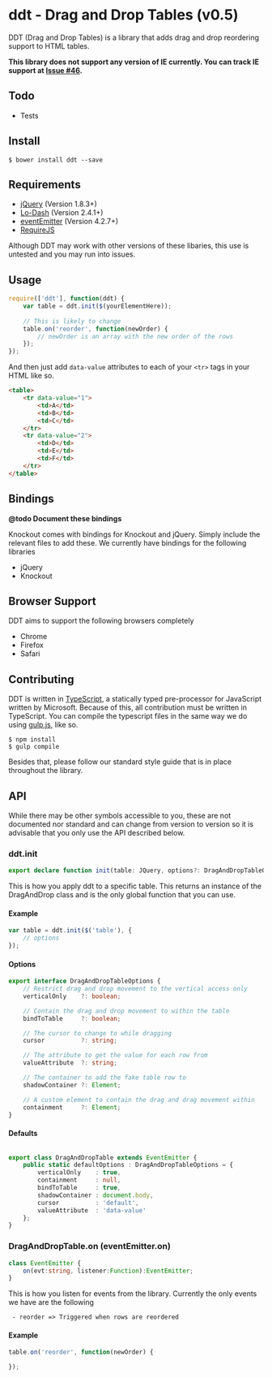 ddt - Drag and Drop Tables (v0.5)
===

DDT (Drag and Drop Tables) is a library that adds drag and drop reordering support to HTML tables. 

**This library does not support any version of IE currently. You can track IE support at [Issue #46](https://github.com/parallax/ddt/issues/46).**

## Todo

 - Tests

## Install

```
$ bower install ddt --save
```

## Requirements

 - [jQuery](http://jquery.com) (Version 1.8.3+)
 - [Lo-Dash](http://lodash.com/) (Version 2.4.1+)
 - [eventEmitter](https://github.com/Wolfy87/EventEmitter) (Version 4.2.7+)
 - [RequireJS](http://requirejs.org/)

Although DDT may work with other versions of these libaries, this use is untested and you may run into issues.

## Usage

```js
require(['ddt'], function(ddt) {
	var table = ddt.init($(yourElementHere)); 
	
	// This is likely to change
	table.on('reorder', function(newOrder) {
	    // newOrder is an array with the new order of the rows
	});
});
```

And then just add `data-value` attributes to each of your `<tr>` tags in your HTML like so.

```html
<table>
	<tr data-value="1">
		<td>A</td>
		<td>B</td>
		<td>C</td>
	</tr>
	<tr data-value="2">
        <td>D</td>
        <td>E</td>
        <td>F</td>
    </tr>
</table>
```

## Bindings

**@todo Document these bindings**

Knockout comes with bindings for Knockout and jQuery. Simply include the relevant files to add these. We currently have bindings for the following libraries

 - jQuery
 - Knockout

## Browser Support

DDT aims to support the following browsers completely

 - Chrome
 - Firefox
 - Safari

## Contributing

DDT is written in [TypeScript](http://www.typescriptlang.org/), a statically typed pre-processor for JavaScript written by Microsoft. Because of this, all contribution must be written in TypeScript. You can compile the typescript files in the same way we do using [gulp.js](http://gulpjs.com/), like so.

```
$ npm install
$ gulp compile
```

Besides that, please follow our standard style guide that is in place throughout the library.

## API

While there may be other symbols accessible to you, these are not documented nor standard and can change from version to version so it is advisable that you only use the API described below.

### ddt.init

```typescript
export declare function init(table: JQuery, options?: DragAndDropTableOptions): DragAndDropTable;
```

This is how you apply ddt to a specific table. This returns an instance of the DragAndDrop class and is the only global function that you can use.

#### Example

```js
var table = ddt.init($('table'), {
    // options
});
```

#### Options

```typescript
export interface DragAndDropTableOptions {
    // Restrict drag and drop movement to the vertical access only
    verticalOnly    ?: boolean;

    // Contain the drag and drop movement to within the table
    bindToTable     ?: boolean;

    // The cursor to change to while dragging
    cursor          ?: string;

    // The attribute to get the value for each row from
    valueAttribute  ?: string;

    // The container to add the fake table row to
    shadowContainer ?: Element;

    // A custom element to contain the drag and drag movement within
    containment     ?: Element;
}
```

#### Defaults

```typescript

export class DragAndDropTable extends EventEmitter {
    public static defaultOptions : DragAndDropTableOptions = {
        verticalOnly    : true,
        containment     : null,
        bindToTable     : true,
        shadowContainer : document.body,
        cursor          : 'default',
        valueAttribute  : 'data-value'
    };
}
```

### DragAndDropTable.on (eventEmitter.on)

```typescript
class EventEmitter {
    on(evt:string, listener:Function):EventEmitter;
}
```

This is how you listen for events from the library. Currently the only events we have are the following

 ```
  - reorder => Triggered when rows are reordered
 ```

#### Example

 ```js
 table.on('reorder', function(newOrder) {

 });
 ```
